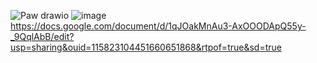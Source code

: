 ![Paw drawio](https://github.com/user-attachments/assets/05e5ddd1-ef66-4bbe-b374-bfdac31a59d6)
![image](https://github.com/user-attachments/assets/ad5f6b68-9cc3-4fef-b0b9-75d1bf3dd41c)
https://docs.google.com/document/d/1qJOakMnAu3-AxOOODApQ55y-_9QqlAbB/edit?usp=sharing&ouid=115823104451660651868&rtpof=true&sd=true
